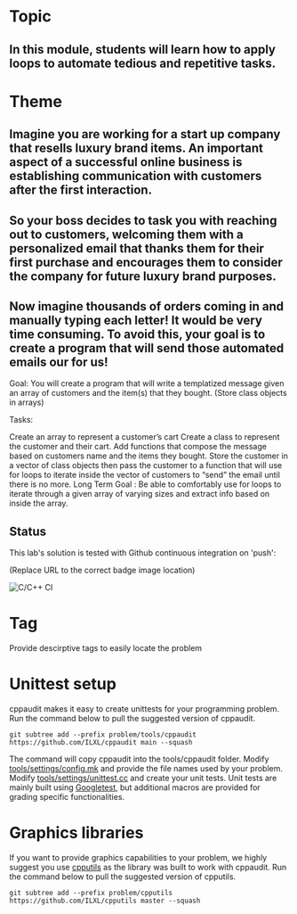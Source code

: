
# Topic
## In this module, students will learn how to apply loops to automate tedious and repetitive tasks.

# Theme
## **Imagine** you are working for a start up company that resells luxury brand items\. An important aspect of a successful online business is establishing communication with customers after the first interaction\.

## So your boss decides to task you with reaching out to customers, welcoming them with a **personalized email** that thanks them for their first purchase and encourages them to consider the company for future luxury brand purposes\.

## Now imagine **thousands** of orders coming in and **manually** typing each letter\! It would be very time consuming\. To avoid this, your **goal** is to create a program that will send those automated emails our for us\!

Goal: You will create a program that will write a templatized message given an array of customers and the item(s) that they bought.
(Store class objects in arrays)

Tasks:

Create an array to represent a customer’s cart
Create a class to represent the customer and their cart.
Add functions that compose the message based on customers name and the items they bought.
Store the customer in a vector of class objects
then pass the customer to a function that will use for loops to iterate inside the vector of customers to “send” the email until there is no more.
Long Term Goal : Be able to comfortably use for loops to iterate through a given array of varying sizes and extract info based on inside the array.


## Status
This lab's solution is tested with Github continuous integration on 'push':

(Replace URL to the correct badge image location)

![C/C++ CI](https://github.com/ilxl-ppr/hex_color_swatch_generator/workflows/C/C++%20CI/badge.svg)

# Tag
Provide descirptive tags to easily locate the problem

# Unittest setup
cppaudit makes it easy to create unittests for your programming problem. Run the command below to pull the suggested version of cppaudit.

    git subtree add --prefix problem/tools/cppaudit https://github.com/ILXL/cppaudit main --squash

The command will copy cppaudit into the tools/cppaudit folder. Modify [tools/settings/config.mk](tools/settings/config.mk) and provide the file names used by your problem. Modify [tools/settings/unittest.cc](tools/settings/unittest.cc) and create your unit tests. Unit tests are mainly built using [Googletest](https://github.com/google/googletest), but additional macros are provided for grading specific functionalities.

# Graphics libraries
If you want to provide graphics capabilities to your problem, we highly suggest you use [cpputils](https://github.com/ILXL/cpputils) as the library was built to work with cppaudit. Run the command below to pull the suggested version of cpputils.

    git subtree add --prefix problem/cpputils https://github.com/ILXL/cpputils master --squash
